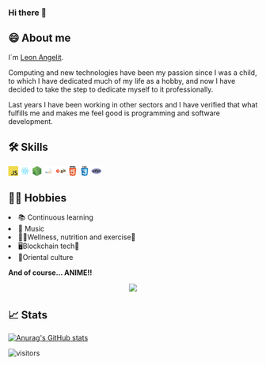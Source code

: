 ### Hi there 👋

<!--
**LeonAngelit/LeonAngelit** is a ✨ _special_ ✨ repository because its `README.md` (this file) appears on your GitHub profile.

Here are some ideas to get you started:

- 🔭 I’m currently working on ...
- 🌱 I’m currently learning ...
- 👯 I’m looking to collaborate on ...
- 🤔 I’m looking for help with ...
- 💬 Ask me about ...
- 📫 How to reach me: ...
- 😄 Pronouns: ...
- ⚡ Fun fact: ...
-->

## 😄 About me

I´m [Leon Angelit](http://www.agleondev.com).

Computing and new technologies have been my passion since I was a child, to which I have dedicated much of my life as a hobby, and now I have decided to take the step to dedicate myself to it professionally. 

Last years I have been working in other sectors and I have verified that what fulfills me and makes me feel good is programming and software development.


## 🛠 Skills

<code><img height="20" src="https://raw.githubusercontent.com/github/explore/80688e429a7d4ef2fca1e82350fe8e3517d3494d/topics/javascript/javascript.png"></code>
<code><img height="20" src="https://raw.githubusercontent.com/github/explore/80688e429a7d4ef2fca1e82350fe8e3517d3494d/topics/react/react.png"></code>
<code><img height="20" src="https://raw.githubusercontent.com/github/explore/80688e429a7d4ef2fca1e82350fe8e3517d3494d/topics/nodejs/nodejs.png"></code>
<code><img height="20" src="https://raw.githubusercontent.com/github/explore/80688e429a7d4ef2fca1e82350fe8e3517d3494d/topics/mysql/mysql.png"></code>
<code><img height="20" src="https://raw.githubusercontent.com/github/explore/80688e429a7d4ef2fca1e82350fe8e3517d3494d/topics/git/git.png"></code>
<code><img height="20" src="https://raw.githubusercontent.com/github/explore/80688e429a7d4ef2fca1e82350fe8e3517d3494d/topics/html/html.png"></code>
<code><img height="20" src="https://raw.githubusercontent.com/github/explore/80688e429a7d4ef2fca1e82350fe8e3517d3494d/topics/css/css.png"></code>
<code><img height="20" src="https://raw.githubusercontent.com/github/explore/80688e429a7d4ef2fca1e82350fe8e3517d3494d/topics/php/php.png"></code>

## 👨‍🌾 Hobbies

<li>📚 Continuous learning</li>
<li>🎹 Music</li>
<li>🏋️‍♂️Wellness, nutrition and exercise🍉</li>
<li>🖥️Blockchain tech🧬</li>
<li>🏯Oriental culture</li>

<b>And of course... ANIME!!</b>

<p align="center">
<img height="250" style="margin:0 auto" src="https://media0.giphy.com/media/YbHnru6KfNiUGeNeCf/giphy.gif?cid=ecf05e47zs5gfx077sdi2ztd1md0hqtv6q7iw1b9e5brv0i5&rid=giphy.gif&ct=g">
 </p>



## 📈 Stats

[![Anurag's GitHub stats](https://github-readme-stats.vercel.app/api?username=LeonAngelit)](https://github.com/anuraghazra/github-readme-stats)


 ![visitors](https://visitor-badge.glitch.me/badge?page_id=LeonAngelit.LeonAngelit&left_color=green&right_color=red)
